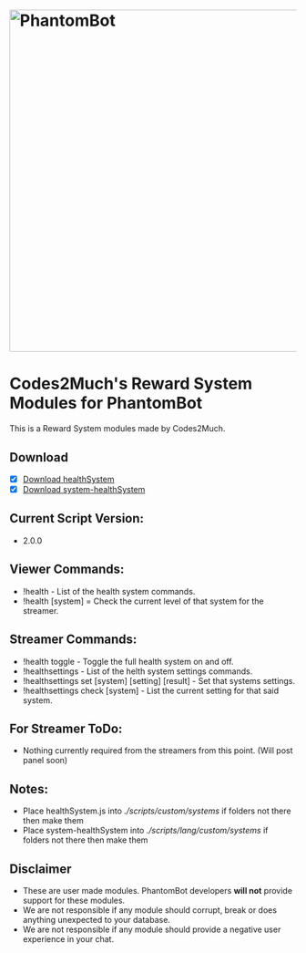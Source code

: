 # <img alt="PhantomBot" src="https://phantombot.tv/img/new-logo-dark-v2.png" width="600px"/>

# Codes2Much's Reward System Modules for PhantomBot
This is a Reward System modules made by Codes2Much.

## Download
- [x] [Download healthSystem](/custom/systems/healthSystem/healthSystem.js?raw=true "healthSystem")
- [x] [Download system-healthSystem](/lang/english/custom/systems/system-healthSystem.js?raw=true "system-healthSystem")

## Current Script Version:
- 2.0.0

## Viewer Commands:
- !health - List of the health system commands.
- !health [system] = Check the current level of that system for the streamer.

## Streamer Commands:
- !health toggle - Toggle the full health system on and off.
- !healthsettings - List of the helth system settings commands.
- !healthsettings set [system] [setting] [result] - Set that systems settings.
- !healthsettings check [system] - List the current setting for that said system.

## For Streamer ToDo:
- Nothing currently required from the streamers from this point. (Will post panel soon)

## Notes:
- Place healthSystem.js into *./scripts/custom/systems* if folders not there then make them
- Place system-healthSystem into *./scripts/lang/custom/systems* if folders not there then make them

## Disclaimer
- These are user made modules. PhantomBot developers **will not** provide support for these modules.
- We are not responsible if any module should corrupt, break or does anything unexpected to your database.
- We are not responsible if any module should provide a negative user experience in your chat.
